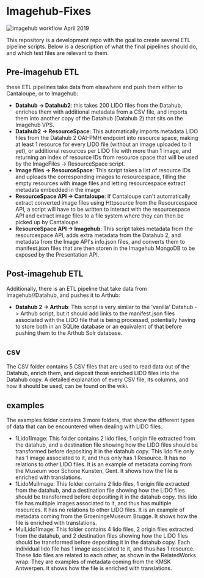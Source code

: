 # Imagehub-Fixes

<img src="https://i.imgur.com/qMqZMhj.png" alt="imagehub workflow April 2019">

This repository is a development repo with the goal to create several ETL pipeline scripts. Below is a description of what the final pipelines should do, and which test files are relevant to them.

## Pre-imagehub ETL

these ETL pipelines take data from elsewhere and push them either to Cantaloupe, or to Imagehub:
- **Datahub -> Datahub2**: this takes 200 LIDO files from the Datahub, enriches them with additional metadata from a CSV file, and imports them into another copy of the Datahub (Datahub 2) that sits on the Imagehub VPS.
- **Datahub2 -> ResourceSpace**: This automatically imports metadata LIDO files from the Datahub 2 OAI-PMH endpoint into resource space, making at least 1 resource for every LIDO file (without an image uploaded to it yet), or additional resources per LIDO file with more than 1 image, and returning an index of resource IDs from resource space that will be used by the ImageFiles -> ResourceSpace script.
- **Image files -> ResourceSpace**: This script takes a list of resource IDs and uploads the corresponding images to resourcespace, filling the empty resources with image files and letting resourcespace extract metadata embedded in the image
- **ResourceSpace API -> Cantaloupe**: If Cantaloupe can't automatically extract converted image files using Httpsource from the Resourcespace API, a script will have to be written to interact with the resourcespace API and extract image files to a file system where they can then be picked up by Cantaloupe.
- **ResourceSpace API -> Imagehub**: This script takes metadata from the resourcespace API, adds extra metadata from the Datahub 2, and metadata from the Image API's info.json files, and converts them to manifest.json files that are then storen in the Imagehub MongoDB to be exposed by the Presentation API. 

## Post-imagehub ETL

Additionally, there is an ETL pipeline that take data from Imagehub//Datahub, and pushes it to Arthub:
- **Datahub 2 -> Arthub**: This script is very similar to the 'vanilla' Datahub -> Arthub script, but it should add links to the manifest.json files associated with the LIDO file that is being processed, potentially having to store both in an SQLite database or an equivalent of that before pushing them to the Arthub Solr database. 

## csv 

The CSV folder contains 5 CSV files that are used to read data out of the Datahub, enrich them, and deposit those enriched LIDO files into the Datahub copy. A detailed explanation of every CSV file, its columns, and how it should be used, can be found on the wiki. 

## examples

The examples folder contains 3 more folders, that show the different types of data that can be encountered when dealing with LIDO files. 

- 1Lido1Image: This folder contains 2 lido files, 1 origin file extracted from the datahub, and a destination file showing how the LIDO files should be transformed before depositing it in the datahub copy. This lido file only has 1 image associated to it, and thus only has 1 Resource. It has no relations to other LIDO files. It is an example of metadata coming from the Museum voor Schone Kunsten, Gent. It shows how the file is enriched with translations. 
- 1LidoMulImage: This folder contains 2 lido files, 1 origin file extracted from the datahub, and a destination file showing how the LIDO files should be transformed before depositing it in the datahub copy. this lido file has multiple images associated to it, and thus has multiple resources. It has no relations to other LIDO files. It is an example of metadata coming from the GroeningeMuseum Brugge. It shows how the file is enriched with translations. 
- MulLido1Image: This folder contains 4 lido files, 2 origin files extracted from the datahub, and 2 destination files showing how the LIDO files should be transformed before depositing it in the datahub copy. Each individual lido file has 1 image associated to it, and thus has 1 resource. These lido files are related to each other, as shown in the RelatedWorks wrap.  They are examples of metadata coming from the KMSK Antwerpen. It shows how the file is enriched with translations.


